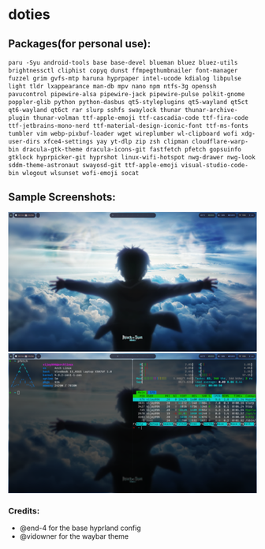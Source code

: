 # doties
## Packages(for personal use):
```
paru -Syu android-tools base base-devel blueman bluez bluez-utils brightnessctl cliphist copyq dunst ffmpegthumbnailer font-manager fuzzel grim gvfs-mtp haruna hyprpaper intel-ucode kdialog libpulse light tldr lxappearance man-db mpv nano npm ntfs-3g openssh pavucontrol pipewire-alsa pipewire-jack pipewire-pulse polkit-gnome poppler-glib python python-dasbus qt5-styleplugins qt5-wayland qt5ct qt6-wayland qt6ct rar slurp sshfs swaylock thunar thunar-archive-plugin thunar-volman ttf-apple-emoji ttf-cascadia-code ttf-fira-code ttf-jetbrains-mono-nerd ttf-material-design-iconic-font ttf-ms-fonts tumbler vim webp-pixbuf-loader wget wireplumber wl-clipboard wofi xdg-user-dirs xfce4-settings yay yt-dlp zip zsh clipman cloudflare-warp-bin dracula-gtk-theme dracula-icons-git fastfetch pfetch gopsuinfo gtklock hyprpicker-git hyprshot linux-wifi-hotspot nwg-drawer nwg-look sddm-theme-astronaut swayosd-git ttf-apple-emoji visual-studio-code-bin wlogout wlsunset wofi-emoji socat 
```

## Sample Screenshots:

![Image](screenshots/screenshot1.png)
![Image](screenshots/screenshot2.png)
<!-- ![Image](screenshots/screenshot3.png) -->

### Credits:
<ul>
    <li>@end-4 for the base hyprland config</li>
    <li>@vidowner for the waybar theme</li>
</ul>
